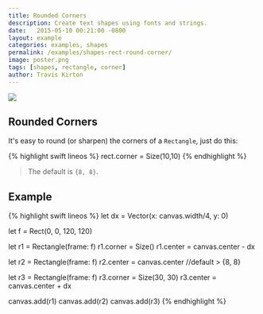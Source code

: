 ```yaml
---
title: Rounded Corners
description: Create text shapes using fonts and strings.
date:   2015-05-10 00:21:00 -0800
layout: example
categories: examples, shapes
permalink: /examples/shapes-rect-round-corner/
image: poster.png
tags: [shapes, rectangle, corner]
author: Travis Kirton
---
```

![](rect-round-corner.png)

## Rounded Corners
It's easy to round (or sharpen) the corners of a `Rectangle`, just do this:

{% highlight swift lineos %}
rect.corner = Size(10,10)
{% endhighlight %}

> The default is `{8, 8}`.

## Example
{% highlight swift lineos %}
let dx = Vector(x: canvas.width/4, y: 0)

let f = Rect(0, 0, 120, 120)

let r1 = Rectangle(frame: f)
r1.corner = Size()
r1.center = canvas.center - dx

let r2 = Rectangle(frame: f)
r2.center = canvas.center //default > {8, 8}

let r3 = Rectangle(frame: f)
r3.corner = Size(30, 30)
r3.center = canvas.center + dx

canvas.add(r1)
canvas.add(r2)
canvas.add(r3)
{% endhighlight %}
